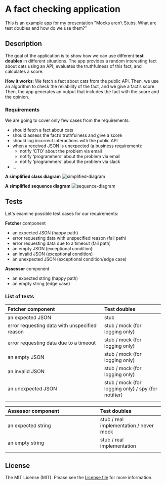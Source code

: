 # A fact checking application

This is an example app for my presentation "Mocks aren’t Stubs. What are test doubles and how do we use them?"


## Description

The goal of the application is to show how we can use different **test doubles** in different situations. The app provides a random
interesting fact about cats using an API, evaluates the truthfulness of this fact, and calculates a score.

**How it works**: We fetch a fact about cats from the public API. Then, we use an algorithm to check the reliability of the fact,
and we give a fact’s score. Then, the app generates an output that includes the fact with the score and the opinion.

### Requirements

We are going to cover only few cases from the requirements:

* should fetch a fact about cats
* should assess the fact’s truthfulness and give a score
* should log incorrect interactions with the public API
* when a received JSON is unexpected (a business requirement):
  - notify ‘CTO’ about the problem via email
  - notify ‘programmers’ about the problem via email
  - notify ‘programmers’ about the problem via slack
* ...

**A simplified class diagram**
![simplified-diagram](https://github.com/kudashevs/fact-checker/assets/15892462/f2a6e46e-0707-4ae2-8ce9-a9e066a90b98)

**A simplified sequence diagram**
![sequence-diagram](https://github.com/kudashevs/fact-checker/assets/15892462/6a65b250-a0f1-4b9f-a974-f73f7ee21c14)


## Tests

Let's examine possible test cases for our requirements: 

**Fetcher** component
- an expected JSON (happy path)
- error requesting data with unspecified reason (fail path)
- error requesting data due to a timeout (fail path)
- an empty JSON (exceptional condition)
- an invalid JSON (exceptional condition)
- an unexpected JSON (exceptional condition/edge case)

**Assessor** component
- an expected string (happy path)
- an empty string (edge case)

### List of tests

| **Fetcher** component | Test doubles |
| :------------- | :------------- |
| an expected JSON | stub |
| error requesting data with unspecified reason | stub / mock (for logging only) |
| error requesting data due to a timeout | stub / mock (for logging only) |
| an empty JSON | stub / mock (for logging only) |
| an invalid JSON | stub / mock (for logging only) |
| an unexpected JSON | stub / mock (for logging only) / spy (for notifier) |
|<img width=640/>|<img width=320/>|

| **Assessor** component | Test doubles |
| :------------- | :------------- |
| an expected string | stub / real implementation / never mock |
| an empty string | stub / real implementation |
|<img width=640/>|<img width=320/>|


## License

The MIT License (MIT). Please see the [License file](LICENSE.md) for more information.